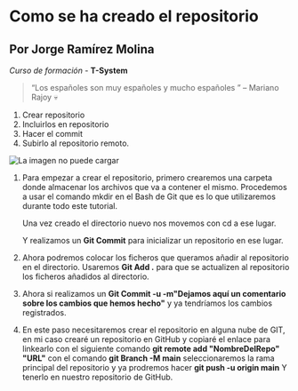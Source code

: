 # Como se ha creado el repositorio
## Por Jorge Ramírez Molina

<!--Hola! no me puedes ver 😁-->

_Curso de formación_ - **T-System**

>“Los españoles son muy españoles y mucho españoles ” – Mariano Rajoy 💀

1. Crear repositorio
2. Incluirlos en repositorio
3. Hacer el commit
4. Subirlo al repositorio remoto.

![La imagen no puede cargar](https://www.srperro.com/media/post/361ff609-8f85-471e-9cf8-06ff981b448e.600x429.png "Corgi saltando al agua, se le ve fresco 💦💦")

1. Para empezar a crear el repositorio, primero crearemos una carpeta donde almacenar los archivos que va a contener el mismo. Procedemos a usar el comando mkdir en el Bash de Git que es lo que utilizaremos durante todo este tutorial.

    Una vez creado el directorio nuevo nos movemos con cd a ese lugar.

    Y realizamos un **Git Commit** para inicializar un repositorio en ese lugar.

2. Ahora podremos colocar los ficheros que queramos añadir al repositorio en el directorio.
Usaremos **Git Add .** para que se actualizen al repositorio los ficheros añadidos al directorio.

3. Ahora si realizamos un **Git Commit -u -m"Dejamos aquí un comentario sobre los cambios que hemos hecho"** y ya tendríamos los cambios registrados.

4. En este paso necesitaremos crear el repositorio en alguna nube de GIT, en mi caso crearé un repositorio en GitHub y copiaré el enlace para linkearlo con el siguiente comando **git remote add "NombreDelRepo" "URL"**
con el comando **git Branch -M main** seleccionaremos la rama principal del repositorio y ya prodremos hacer **git push -u origin main** Y tenerlo en nuestro repositorio de GitHub.